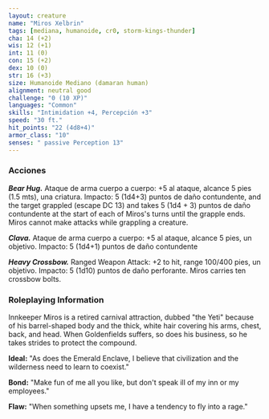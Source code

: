 ```yaml
---
layout: creature
name: "Miros Xelbrin"
tags: [mediana, humanoide, cr0, storm-kings-thunder]
cha: 14 (+2)
wis: 12 (+1)
int: 11 (0)
con: 15 (+2)
dex: 10 (0)
str: 16 (+3)
size: Humanoide Mediano (damaran human)
alignment: neutral good
challenge: "0 (10 XP)"
languages: "Common"
skills: "Intimidation +4, Percepción +3"
speed: "30 ft."
hit_points: "22 (4d8+4)"
armor_class: "10"
senses: " passive Perception 13"
---
```


### Acciones

***Bear Hug.*** Ataque de arma cuerpo a cuerpo: +5 al ataque, alcance 5 pies (1.5 mts), una criatura. Impacto: 5 (1d4+3) puntos de daño contundente, and the target grappled (escape DC 13) and takes 5 (1d4 + 3) puntos de daño contundente at the start of each of Miros's turns until the grapple ends. Miros cannot make attacks while grappling a creature.

***Clava.*** Ataque de arma cuerpo a cuerpo: +5 al ataque, alcance 5 pies, un objetivo. Impacto: 5 (1d4+1) puntos de daño contundente

***Heavy Crossbow.*** Ranged Weapon Attack: +2 to hit, range 100/400 pies, un objetivo. Impacto: 5 (1d10) puntos de daño perforante. Miros carries ten crossbow bolts.

### Roleplaying Information

Innkeeper Miros is a retired carnival attraction, dubbed "the Yeti" because of his barrel-shaped body and the thick, white hair covering his arms, chest, back, and head. When Goldenfields suffers, so does his business, so he takes strides to protect the compound.

**Ideal:** "As does the Emerald Enclave, I believe that civilization and the wilderness need to learn to coexist."

**Bond:** "Make fun of me all you like, but don't speak ill of my inn or my employees."

**Flaw:** "When something upsets me, I have a tendency to fly into a rage."
